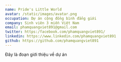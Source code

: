 ```yaml
---
name: Pride's Little World
avatar: /static/images/avatar.png
occupation: Dự án cộng đồng bình đẳng giới
company: Sinh viên 3 miền Việt Nam
email: phamquangviet891@gmail.com
twitter: https:/facebook.com/phamquangviet891/
linkedin: https://www.linkedin.com/phamquangviet891
github: https://github.com/phamquangviet891
---
```


Đây là đoạn giới thiệu về dự án
